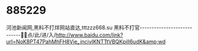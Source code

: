 # 885229
河池新闻网,黑料不打烊网站直达,tttzzz668.su 黑料不打官----------------------------🦨🦨点/此/进/入/http://www.baidu.com/link?url=NoK8PT47PahMhFH8Vie_jnciyIKNTTtVBQKpill6udK&amp;wd
